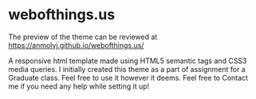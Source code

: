 # webofthings.us
The preview of the theme can be reviewed at https://anmolvj.github.io/webofthings.us/

A responsive html template made using HTML5 semantic tags and CSS3 media queries.
I initially created this theme as a part of assignment for a Graduate class. Feel free to use it however it deems.
Feel free to Contact me if you need any help while setting it up!
